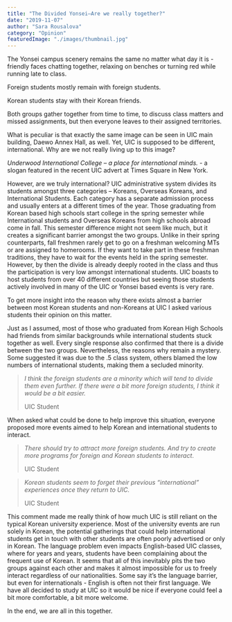 ```yaml
---
title: "The Divided Yonsei—Are we really together?"
date: "2019-11-07"
author: "Sara Rousalova"
category: "Opinion"
featuredImage: "./images/thumbnail.jpg"
---
```


The Yonsei campus scenery remains the same no matter what day it is - friendly faces chatting together, relaxing on benches or turning red while running late to class.

Foreign students mostly remain with foreign students.

Korean students stay with their Korean friends.

Both groups gather together from time to time, to discuss class matters and missed assignments, but then everyone leaves to their assigned territories.

What is peculiar is that exactly the same image can be seen in UIC main building, Daewo Annex Hall, as well. Yet, UIC is supposed to be different, international. Why are we not really living up to this image?

_Underwood International College – a place for international minds. -_ a slogan featured in the recent UIC advert at Times Square in New York.

However, are we truly international? UIC administrative system divides its students amongst three categories – Koreans, Overseas Koreans, and International Students. Each category has a separate admission process and usually enters at a different times of the year. Those graduating from Korean based high schools start college in the spring semester while International students and Overseas Koreans from high schools abroad come in fall. This semester difference might not seem like much, but it creates a significant barrier amongst the two groups. Unlike in their spring counterparts, fall freshmen rarely get to go on a freshman welcoming MTs or are assigned to homerooms. If they want to take part in these freshman traditions, they have to wait for the events held in the spring semester. However, by then the divide is already deeply rooted in the class and thus the participation is very low amongst international students. UIC boasts to host students from over 40 different countries but seeing those students actively involved in many of the UIC or Yonsei based events is very rare.

To get more insight into the reason why there exists almost a barrier between most Korean students and non-Koreans at UIC I asked various students their opinion on this matter.

Just as I assumed, most of those who graduated from Korean High Schools had friends from similar backgrounds while international students stuck together as well. Every single response also confirmed that there is a divide between the two groups. Nevertheless, the reasons why remain a mystery. Some suggested it was due to the .5 class system, others blamed the low numbers of international students, making them a secluded minority.

> _I think the foreign students are a minority which will tend to divide them even further. If there were a bit more foreign students, I think it would be a bit easier._
> 
> UIC Student

When asked what could be done to help improve this situation, everyone proposed more events aimed to help Korean and international students to interact.

> _There should try to attract more foreign students. And try to create more programs for foreign and Korean students to interact_.
> 
> UIC Student

> _Korean students seem to forget their previous “international” experiences once they return to UIC._
> 
> UIC Student

This comment made me really think of how much UIC is still reliant on the typical Korean university experience. Most of the university events are run solely in Korean, the potential gatherings that could help international students get in touch with other students are often poorly advertised or only in Korean. The language problem even impacts English-based UIC classes, where for years and years, students have been complaining about the frequent use of Korean. It seems that all of this inevitably pits the two groups against each other and makes it almost impossible for us to freely interact regardless of our nationalities. Some say it’s the language barrier, but even for internationals - English is often not their first language. We have all decided to study at UIC so it would be nice if everyone could feel a bit more comfortable, a bit more welcome.  

In the end, we are all in this together.
